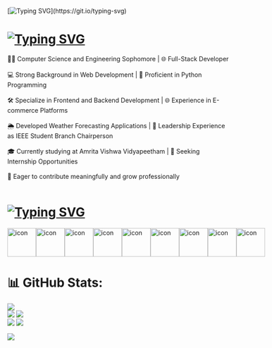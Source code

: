 [![Typing SVG](https://readme-typing-svg.demolab.com?font=Aptos&weight=300&size=30&duration=1000&pause=1000&color=37C0C9&center=false&vCenter=true&random=true&width=435&lines=Hi%2C+this+is+Aloukik!)](https://git.io/typing-svg)

# [![Typing SVG](https://readme-typing-svg.demolab.com?font=Aptos&weight=300&size=30&duration=2000&pause=100&color=FFFFFF&center=false&repeat=true&random=true&width=435&lines=%F0%9F%92%AB+About+me%3A)](https://git.io/typing-svg)

👨‍💻 Computer Science and Engineering Sophomore | 🌐 Full-Stack Developer<br><br>
💻 Strong Background in Web Development | 🐍 Proficient in Python Programming<br><br>
🛠️ Specialize in Frontend and Backend Development | 🌐 Experience in E-commerce Platforms<br><br>
🌦️ Developed Weather Forecasting Applications | 🚀 Leadership Experience as IEEE Student Branch Chairperson<br><br>
🎓 Currently studying at Amrita Vishwa Vidyapeetham | 🚀 Seeking Internship Opportunities<br><br>
🌱 Eager to contribute meaningfully and grow professionally<br><br>

<!--
**aloukikjoshi/aloukikjoshi** is a ✨ _special_ ✨ repository because its `README.md` (this file) appears on your GitHub profile.

Here are some ideas to get you started:

- 🔭 I’m currently working on ...
- 🌱 I’m currently learning ...
- 👯 I’m looking to collaborate on ...
- 🤔 I’m looking for help with ...
- 💬 Ask me about ...
- 📫 How to reach me: ...
- 😄 Pronouns: ...
- ⚡ Fun fact: ...
-->

# [![Typing SVG](https://readme-typing-svg.demolab.com?font=Aptos&weight=300&size=30&duration=2000&pause=100&color=FFFFFF&center=false&repeat=true&random=true&width=435&lines=%F0%9F%92%BB+Tech+Stack%3A)](https://git.io/typing-svg)

<div style="display: flex; align-items: flex-start;"><img src="https://techstack-generator.vercel.app/js-icon.svg" alt="icon" width="65" height="65" /><img src="https://techstack-generator.vercel.app/cpp-icon.svg" alt="icon" width="65" height="65" /><img src="https://techstack-generator.vercel.app/prettier-icon.svg" alt="icon" width="65" height="65" /><img src="https://techstack-generator.vercel.app/python-icon.svg" alt="icon" width="65" height="65" /><img src="https://techstack-generator.vercel.app/github-icon.svg" alt="icon" width="65" height="65" /><img src="https://techstack-generator.vercel.app/webpack-icon.svg" alt="icon" width="65" height="65" /><img src="https://techstack-generator.vercel.app/java-icon.svg" alt="icon" width="65" height="65" /><img src="https://techstack-generator.vercel.app/mysql-icon.svg" alt="icon" width="65" height="65" /><img src="https://techstack-generator.vercel.app/raspberrypi-icon.svg" alt="icon" width="65" height="65" /></div>

# 📊 GitHub Stats:
![](http://github-profile-summary-cards.vercel.app/api/cards/profile-details?username=aloukikjoshi&theme=github_dark)<br/>
![](http://github-profile-summary-cards.vercel.app/api/cards/repos-per-language?username=aloukikjoshi&theme=github_dark)
![](http://github-profile-summary-cards.vercel.app/api/cards/most-commit-language?username=aloukikjoshi&theme=github_dark)<br/>
![](http://github-profile-summary-cards.vercel.app/api/cards/stats?username=aloukikjoshi&theme=github_dark)
![](http://github-profile-summary-cards.vercel.app/api/cards/productive-time?username=aloukikjoshi&theme=github_dark&utcOffset=5.30)

[![](https://visitcount.itsvg.in/api?id=Aloukikjoshi&icon=1&color=8)](https://visitcount.itsvg.in)
